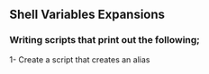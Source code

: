 ## Shell Variables Expansions
### Writing scripts that print out the following;

1- Create a script that creates an alias
 

